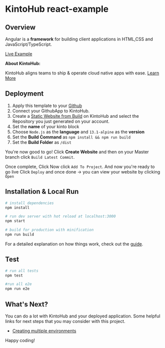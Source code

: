 # KintoHub react-example

## Overview
Angular is a **framework** for building client applications in HTML,CSS and JavaScript/TypeScript.

[Live Example](https://angular-example-1d0d2-8caf9.web.master.kintohub.com/)

__About KintoHub:__

KintoHub aligns teams to ship & operate cloud native apps with ease. [Learn More](https://www.kintohub.com)

## Deployment
1. Apply this template to your [Github](https://github.com/kintohub/angular-example/generate)
2. Connect your GithubApp to KintoHub.
3. Create a [Static Website from Build](https://docs.kintohub.com/docs/kintoblocks/websites) on KintoHub and select the Repository you just generated on your account.
4. Set the **name** of your kinto block
5. Choose `Node.js` as the **language** and `13.1-alpine` as the **version**
6. Set the **Build Command** as `npm install && npm run build`
7. Set the **Build Folder** as `/dist`

You're now good to go! Click **Create Website** and then on your Master branch click `Build Latest Commit`.

Once complete, Click  Now click `Add To Project`.
And now you're ready to go live Click `Deploy` and once done -> you can view your website by clicking `Open`

## Installation & Local Run

``` bash
# install dependencies
npm install

# run dev server with hot reload at localhost:3000
npm start

# build for production with minification
npm run build
```

For a detailed explanation on how things work, check out the [guide](https://reactjs.org/).

## Test

```bash
# run all tests
npm test

#run all e2e
npm run e2e
```

## What's Next?

You can do a lot with KintoHub and your deployed application. Some helpful links for next steps that you may consider with this project.

* [Creating multiple environments](https://docs.kintohub.com/docs/projects/environments)

Happy coding!